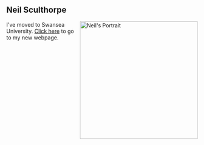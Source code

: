 <h2>Neil Sculthorpe</h2>

<div class="content">

<div style="float: right">
<img alt="Neil's Portrait" style="width:310px" src="http://www.ittc.ku.edu/~neil/NeilWeb.JPG"/>
</div>

<p>
I've moved to Swansea University.  <a href="http://www.cs.swan.ac.uk/~csnas/">Click here</a> to go to my new webpage.
</p>

